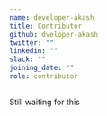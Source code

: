 ```yaml
---
name: developer-akash
title: Contributor
github: dveloper-akash
twitter: ""
linkedin: ""
slack: ""
joining_date: ""
role: contributor
---
```


Still waiting for this
